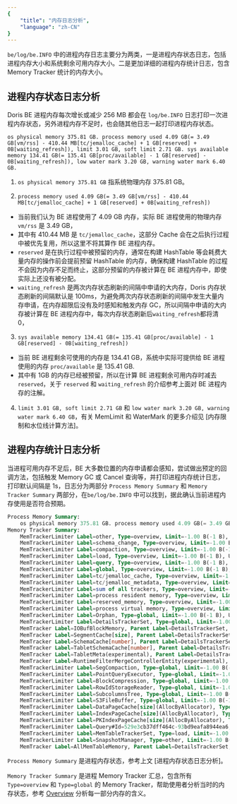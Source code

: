 ```yaml
---
{
    "title": "内存日志分析",
    "language": "zh-CN"
}
---
```


`be/log/be.INFO` 中的进程内存日志主要分为两类，一是进程内存状态日志，包括进程内存大小和系统剩余可用内存大小。二是更加详细的进程内存统计日志，包含 Memory Tracker 统计的内存大小。

## 进程内存状态日志分析

Doris BE 进程内存每次增长或减少 256 MB 都会在 `log/be.INFO` 日志打印一次进程内存状态，另外进程内存不足时，也会随其他日志一起打印进程内存状态。

```
os physical memory 375.81 GB. process memory used 4.09 GB(= 3.49 GB[vm/rss] - 410.44 MB[tc/jemalloc_cache] + 1 GB[reserved] + 0B[waiting_refresh]), limit 3.01 GB, soft limit 2.71 GB. sys available memory 134.41 GB(= 135.41 GB[proc/available] - 1 GB[reserved] - 0B[waiting_refresh]), low water mark 3.20 GB, warning water mark 6.40 GB.
```

1. `os physical memory 375.81 GB` 指系统物理内存 375.81 GB。

2. `process memory used 4.09 GB(= 3.49 GB[vm/rss] - 410.44 MB[tc/jemalloc_cache] + 1 GB[reserved] + 0B[waiting_refresh])`
- 当前我们认为 BE 进程使用了 4.09 GB 内存，实际 BE 进程使用的物理内存 `vm/rss` 是 3.49 GB，
- 其中有 410.44 MB 是 `tc/jemalloc_cache`，这部分 Cache 会在之后执行过程中被优先复用，所以这里不将其算作 BE 进程内存。
- `reserved` 是在执行过程中被预留的内存，通常在构建 HashTable 等会耗费大量内存的操作前会提前预留 HashTable 的内存，确保构建 HashTable 的过程不会因为内存不足而终止，这部分预留的内存被计算在 BE 进程内存中，即使实际上还没有被分配。
- `waiting_refresh` 是两次内存状态刷新的间隔中申请的大内存，Doris 内存状态刷新的间隔默认是 100ms，为避免两次内存状态刷新的间隔中发生大量内存申请，在内存超限后没有及时感知和触发内存 GC，所以间隔中申请的大内存被计算在 BE 进程内存中，每次内存状态刷新后`waiting_refresh`都将清 0，

3. `sys available memory 134.41 GB(= 135.41 GB[proc/available] - 1 GB[reserved] - 0B[waiting_refresh])`
- 当前 BE 进程剩余可使用的内存是 134.41 GB，系统中实际可提供给 BE 进程使用的内存 `proc/available` 是 135.41 GB.
- 其中有 1GB 的内存已经被预留，所以在计算 BE 进程剩余可用内存时减去 `reserved`，关于 `reserved` 和 `waiting_refresh` 的介绍参考上面对 BE 进程内存的注解。

4. `limit 3.01 GB, soft limit 2.71 GB` 和 `low water mark 3.20 GB, warning water mark 6.40 GB`，有关 MemLimit 和 WaterMark 的更多介绍见 [内存限制和水位线计算方法]。

## 进程内存统计日志分析

当进程可用内存不足后，BE 大多数位置的内存申请都会感知，尝试做出预定的回调方法，包括触发 Memory GC 或 Cancel 查询等，并打印进程内存统计日志，打印默认间隔是 1s，日志分为两部分 `Process Memory Summary` 和 `Memory Tracker Summary` 两部分，在`be/log/be.INFO` 中可以找到，据此确认当前进程内存使用是否符合预期。

```sql
Process Memory Summary:
    os physical memory 375.81 GB. process memory used 4.09 GB(= 3.49 GB[vm/rss] - 410.44 MB[tc/jemalloc_cache] + 1 GB[reserved] + 0B[waiting_refresh]), limit 3.01 GB, soft limit 2.71 GB. sys available memory 134.41 GB(= 135.41 GB[proc/available] - 1 GB[reserved] - 0B[waiting_refresh]), low water mark 3.20 GB, warning water mark 6.40 GB.
Memory Tracker Summary:
    MemTrackerLimiter Label=other, Type=overview, Limit=-1.00 B(-1 B), Used=0(0 B), Peak=0(0 B)
    MemTrackerLimiter Label=schema_change, Type=overview, Limit=-1.00 B(-1 B), Used=0(0 B), Peak=0(0 B)
    MemTrackerLimiter Label=compaction, Type=overview, Limit=-1.00 B(-1 B), Used=0(0 B), Peak=0(0 B)
    MemTrackerLimiter Label=load, Type=overview, Limit=-1.00 B(-1 B), Used=0(0 B), Peak=0(0 B)
    MemTrackerLimiter Label=query, Type=overview, Limit=-1.00 B(-1 B), Used=83.32 MB(87369024 B), Peak=88.33 MB(92616000 B)
    MemTrackerLimiter Label=global, Type=overview, Limit=-1.00 B(-1 B), Used=199.37 MB(209053204 B), Peak=199.37 MB(209053204 B)
    MemTrackerLimiter Label=tc/jemalloc_cache, Type=overview, Limit=-1.00 B(-1 B), Used=410.44 MB(430376896 B), Peak=-1.00 B(-1 B)
    MemTrackerLimiter Label=tc/jemalloc_metadata, Type=overview, Limit=-1.00 B(-1 B), Used=144 MB(151759440 B), Peak=-1.00 B(-1 B)
    MemTrackerLimiter Label=sum of all trackers, Type=overview, Limit=-1.00 B(-1 B), Used=114.80 MB(726799124 B), Peak=-1.00 B(-1 B)
    MemTrackerLimiter Label=process resident memory, Type=overview, Limit=-1.00 B(-1 B), Used=3.49 GB(3743289344 B), Peak=3.49 GB(3743289344 B)
    MemTrackerLimiter Label=reserved_memory, Type=overview, Limit=-1.00 B(-1 B), Used=0(0 B), Peak=-1.00 B(-1 B)
    MemTrackerLimiter Label=process virtual memory, Type=overview, Limit=-1.00 B(-1 B), Used=44.25 GB(47512956928 B), Peak=44.25 GB(47512956928 B)
    MemTrackerLimiter Label=Orphan, Type=global, Limit=-1.00 B(-1 B), Used=0(0 B), Peak=0(0 B)
    MemTrackerLimiter Label=DetailsTrackerSet, Type=global, Limit=-1.00 B(-1 B), Used=0(0 B), Peak=0(0 B)
    MemTracker Label=IOBufBlockMemory, Parent Label=DetailsTrackerSet, Used=1.41 MB(1474560 B), Peak=1.41 MB(1474560 B)
    MemTracker Label=SegmentCache[size], Parent Label=DetailsTrackerSet, Used=1.64 MB(1720543 B), Peak=18.78 MB(19691997 B)
    MemTracker Label=SchemaCache[number], Parent Label=DetailsTrackerSet, Used=9.21 KB(9428 B), Peak=9.21 KB(9428 B)
    MemTracker Label=TabletSchemaCache[number], Parent Label=DetailsTrackerSet, Used=9.29 MB(9738798 B), Peak=9.29 MB(9738798 B)
    MemTracker Label=TabletMeta(experimental), Parent Label=DetailsTrackerSet, Used=25.08 MB(26303456 B), Peak=25.08 MB(26303456 B)
    MemTracker Label=RuntimeFilterMergeControllerEntity(experimental), Parent Label=DetailsTrackerSet, Used=32.00 B(32 B), Peak=32.00 B(32 B)
    MemTrackerLimiter Label=SegCompaction, Type=global, Limit=-1.00 B(-1 B), Used=0(0 B), Peak=0(0 B)
    MemTrackerLimiter Label=PointQueryExecutor, Type=global, Limit=-1.00 B(-1 B), Used=0(0 B), Peak=0(0 B)
    MemTrackerLimiter Label=BlockCompression, Type=global, Limit=-1.00 B(-1 B), Used=0(0 B), Peak=0(0 B)
    MemTrackerLimiter Label=RowIdStorageReader, Type=global, Limit=-1.00 B(-1 B), Used=0(0 B), Peak=0(0 B)
    MemTrackerLimiter Label=SubcolumnsTree, Type=global, Limit=-1.00 B(-1 B), Used=0(0 B), Peak=0(0 B)
    MemTrackerLimiter Label=S3FileBuffer, Type=global, Limit=-1.00 B(-1 B), Used=0(0 B), Peak=0(0 B)
    MemTrackerLimiter Label=DataPageCache[size](AllocByAllocator), Type=global, Limit=-1.00 B(-1 B), Used=198.70 MB(208357157 B), Peak=198.73 MB(208381892 B)
    MemTrackerLimiter Label=IndexPageCache[size](AllocByAllocator), Type=global, Limit=-1.00 B(-1 B), Used=679.73 KB(696047 B), Peak=679.73 KB(696047 B)
    MemTrackerLimiter Label=PKIndexPageCache[size](AllocByAllocator), Type=global, Limit=-1.00 B(-1 B), Used=0(0 B), Peak=0(0 B)
    MemTrackerLimiter Label=Query#Id=529e3cb37dff464c-93bd9eafa8944ea6, Type=query, Limit=2.00 GB(2147483648 B), Used=83.32 MB(87369024 B), Peak=88.33 MB(92616000 B)
    MemTrackerLimiter Label=MemTableTrackerSet, Type=load, Limit=-1.00 B(-1 B), Used=0(0 B), Peak=0(0 B)
    MemTrackerLimiter Label=SnapshotManager, Type=other, Limit=-1.00 B(-1 B), Used=0(0 B), Peak=0(0 B)
    MemTracker Label=AllMemTableMemory, Parent Label=DetailsTrackerSet, Used=0(0 B), Peak=0(0 B)
```

`Process Memory Summary` 是进程内存状态，参考上文 [进程内存状态日志分析]。

`Memory Tracker Summary` 是进程 Memory Tracker 汇总，包含所有 `Type=overview` 和 `Type=global` 的 Memory Tracker，帮助使用者分析当时的内存状态，参考 [Overview](./../overview.md) 分析每一部分内存的含义。
